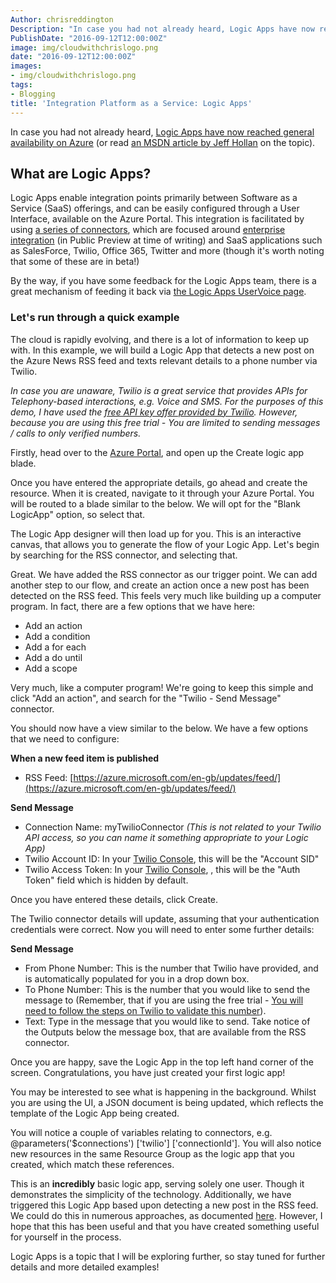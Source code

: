 ```yaml
---
Author: chrisreddington
Description: "In case you had not already heard, Logic Apps have now reached general availability on Azure (or read an MSDN article by Jeff Hollan on the topic)."
PublishDate: "2016-09-12T12:00:00Z"
image: img/cloudwithchrislogo.png
date: "2016-09-12T12:00:00Z"
images:
- img/cloudwithchrislogo.png
tags:
- Blogging
title: 'Integration Platform as a Service: Logic Apps'
---
```

In case you had not already heard, [Logic Apps have now reached general availability on Azure](https://azure.microsoft.com/en-us/blog/announcing-azure-logic-apps-general-availability/) (or read [an MSDN article by Jeff Hollan](https://blogs.msdn.microsoft.com/logicapps/2016/07/27/azure-logic-apps-reaches-general-availability) on the topic).

## What are Logic Apps?

Logic Apps enable integration points primarily between Software as a Service (SaaS) offerings, and can be easily configured through a User Interface, available on the Azure Portal. This integration is facilitated by using [a series of connectors](https://azure.microsoft.com/en-gb/documentation/articles/apis-list/), which are focused around [enterprise integration](https://blogs.msdn.microsoft.com/logicapps/2016/06/30/public-preview-of-logic-apps-enteprise-integration-pack/) (in Public Preview at time of writing) and SaaS applications such as SalesForce, Twilio, Office 365, Twitter and more (though it's worth noting that some of these are in beta!)

By the way, if you have some feedback for the Logic Apps team, there is a great mechanism of feeding it back via [the Logic Apps UserVoice page](https://feedback.azure.com/forums/287593-logic-apps/).

### Let's run through a quick example

The cloud is rapidly evolving, and there is a lot of information to keep up with. In this example, we will build a Logic App that detects a new post on the Azure News RSS feed and texts relevant details to a phone number via Twilio.

_In case you are unaware, Twilio is a great service that provides APIs for Telephony-based interactions, e.g. Voice and SMS. For the purposes of this demo, I have used the [free API key offer provided by Twilio](https://www.twilio.com/try-twilio). However, because you are using this free trial - You are limited to sending messages / calls to only verified numbers._

Firstly, head over to the [Azure Portal](https://portal.azure.com/), and open up the Create logic app blade.

Once you have entered the appropriate details, go ahead and create the resource. When it is created, navigate to it through your Azure Portal. You will be routed to a blade similar to the below. We will opt for the "Blank LogicApp" option, so select that.

The Logic App designer will then load up for you. This is an interactive canvas, that allows you to generate the flow of your Logic App. Let's begin by searching for the RSS connector, and selecting that.

Great. We have added the RSS connector as our trigger point. We can add another step to our flow, and create an action once a new post has been detected on the RSS feed. This feels very much like building up a computer program. In fact, there are a few options that we have here:

* Add an action
* Add a condition
* Add a for each
* Add a do until
* Add a scope

Very much, like a computer program! We're going to keep this simple and click "Add an action", and search for the "Twilio - Send Message" connector.

You should now have a view similar to the below. We have a few options that we need to configure:

**When a new feed item is published**

* RSS Feed: [https://azure.microsoft.com/en-gb/updates/feed/](https://azure.microsoft.com/en-gb/updates/feed/)

**Send Message**

* Connection Name: myTwilioConnector _(This is not related to your Twilio API access, so you can name it something appropriate to your Logic App)_
* Twilio Account ID: In your [Twilio Console](https://www.twilio.com/console), this will be the "Account SID"
* Twilio Access Token: In your [Twilio Console](https://www.twilio.com/console), , this will be the "Auth Token" field which is hidden by default.

Once you have entered these details, click Create.

The Twilio connector details will update, assuming that your authentication credentials were correct. Now you will need to enter some further details:

**Send Message**

* From Phone Number: This is the number that Twilio have provided, and is automatically populated for you in a drop down box.
* To Phone Number: This is the number that you would like to send the message to (Remember, that if you are using the free trial - [You will need to follow the steps on Twilio to validate this number](https://www.twilio.com/help/faq/twilio-basics/how-does-twilios-free-trial-work)).
* Text: Type in the message that you would like to send. Take notice of the Outputs below the message box, that are available from the RSS connector.

Once you are happy, save the Logic App in the top left hand corner of the screen. Congratulations, you have just created your first logic app!

You may be interested to see what is happening in the background. Whilst you are using the UI, a JSON document is being updated, which reflects the template of the Logic App being created.

You will notice a couple of variables relating to connectors, e.g. @parameters('$connections') \['twilio'\] \['connectionId'\]. You will also notice new resources in the same Resource Group as the logic app that you created, which match these references.

This is an **incredibly** basic logic app, serving solely one user. Though it demonstrates the simplicity of the technology. Additionally, we have triggered this Logic App based upon detecting a new post in the RSS feed. We could do this in numerous approaches, as documented [here](https://msdn.microsoft.com/library/azure/mt643939.aspx). However, I hope that this has been useful and that you have created something useful for yourself in the process.

Logic Apps is a topic that I will be exploring further, so stay tuned for further details and more detailed examples!